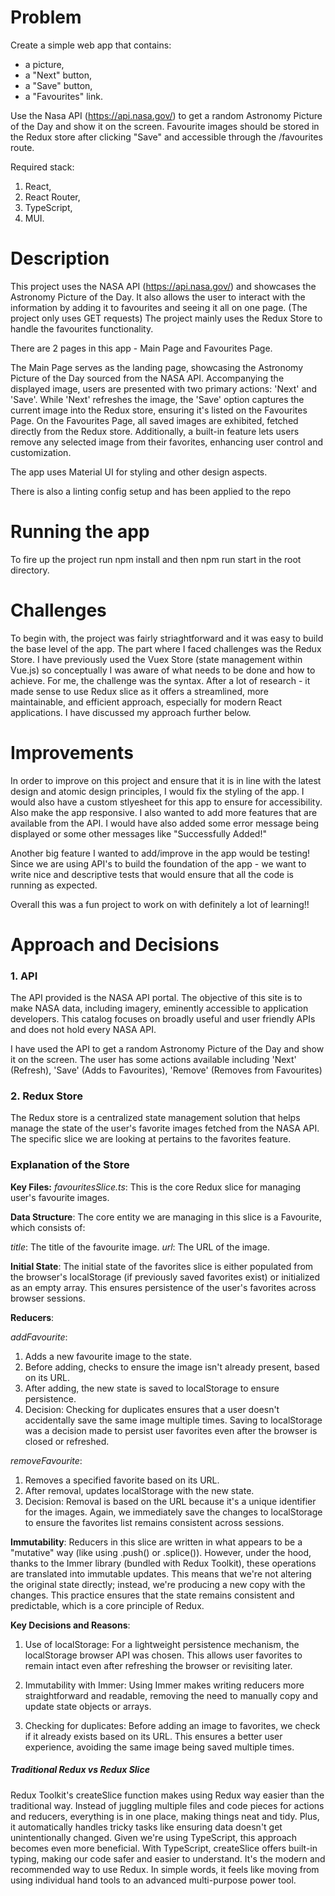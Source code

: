 # Problem 

Create a simple web app that contains:
- a picture,
- a "Next" button,
- a "Save" button,
- a "Favourites" link.

Use the Nasa API (https://api.nasa.gov/) to get a random Astronomy Picture of the Day and show it on the screen. Favourite images should be stored in the Redux store after clicking "Save" and accessible through the /favourites route.

Required stack:

1. React,
2. React Router,
3. TypeScript,
4. MUI. 

# Description 
This project uses the NASA API  (https://api.nasa.gov/) and showcases the Astronomy Picture of the Day. It also allows the user to interact with the information by adding it to favourites and seeing it all on one page. (The project only uses GET requests) The project mainly uses the Redux Store to handle the favourites functionality.

There are 2 pages in this app - Main Page and Favourites Page.

The Main Page serves as the landing page, showcasing the Astronomy Picture of the Day sourced from the NASA API. Accompanying the displayed image, users are presented with two primary actions: 'Next' and 'Save'. While 'Next' refreshes the image, the 'Save' option captures the current image into the Redux store, ensuring it's listed on the Favourites Page. On the Favourites Page, all saved images are exhibited, fetched directly from the Redux store. Additionally, a built-in feature lets users remove any selected image from their favorites, enhancing user control and customization.

The app uses Material UI for styling and other design aspects. 

There is also a linting config setup and has been applied to the repo

# Running the app
To fire up the project run npm install and then npm run start in the root directory.

# Challenges
To begin with, the project was fairly striaghtforward and it was easy to build the base level of the app. The part where I faced challenges was the Redux Store. I have previously used the Vuex Store (state management within Vue.js) so conceptually I was aware of what needs to be done and how to achieve. For me, the challenge was the syntax. After a lot of research - it made sense to use Redux slice as it offers a streamlined, more maintainable, and efficient approach, especially for modern React applications. I have discussed my approach further below. 

# Improvements
In order to improve on this project and ensure that it is in line with the latest design and atomic design principles, I would fix the styling of the app. I would also have a custom stlyesheet for this app to ensure for accessibility. Also make the app responsive. I also wanted to add more features that are available from the API. I would have also added some error message being displayed or some other messages like "Successfully Added!" 

Another big feature I wanted to add/improve in the app would be testing! Since we are using API's to build the foundation of the app - we want to write nice and descriptive tests that would ensure that all the code is running as expected. 

Overall this was a fun project to work on with definitely a lot of learning!!

# Approach and Decisions 
### 1. API 
The API provided is the NASA API portal. The objective of this site is to make NASA data, including imagery, eminently accessible to application developers. This catalog focuses on broadly useful and user friendly APIs and does not hold every NASA API.

I have used the API to get a random Astronomy Picture of the Day and show it on the screen. The user has some actions available including 'Next' (Refresh), 'Save' (Adds to Favourites), 'Remove' (Removes from Favourites)

### 2. Redux Store 
The Redux store is a centralized state management solution that helps manage the state of the user's favorite images fetched from the NASA API. The specific slice we are looking at pertains to the favorites feature.

### Explanation of the Store 
**Key Files:**
*favouritesSlice.ts*: This is the core Redux slice for managing user's favourite images.

**Data Structure**:
The core entity we are managing in this slice is a Favourite, which consists of:

*title*: The title of the favourite image.
*url*: The URL of the image.

**Initial State**:
The initial state of the favorites slice is either populated from the browser's localStorage (if previously saved favorites exist) or initialized as an empty array. This ensures persistence of the user's favorites across browser sessions.

**Reducers**:

*addFavourite*:

1. Adds a new favourite image to the state.
2. Before adding, checks to ensure the image isn't already present, based on its URL.
3. After adding, the new state is saved to localStorage to ensure persistence.
4. Decision: Checking for duplicates ensures that a user doesn't accidentally save the same image multiple times. Saving to localStorage was a decision made to persist user favorites even after the browser is closed or refreshed.

*removeFavourite*:

1. Removes a specified favorite based on its URL.
2. After removal, updates localStorage with the new state.
3. Decision: Removal is based on the URL because it's a unique identifier for the images. Again, we immediately save the changes to localStorage to ensure the favorites list remains consistent across sessions.

**Immutability**:
Reducers in this slice are written in what appears to be a "mutative" way (like using .push() or .splice()). However, under the hood, thanks to the Immer library (bundled with Redux Toolkit), these operations are translated into immutable updates. This means that we're not altering the original state directly; instead, we're producing a new copy with the changes. This practice ensures that the state remains consistent and predictable, which is a core principle of Redux.

**Key Decisions and Reasons**:
1. Use of localStorage: For a lightweight persistence mechanism, the localStorage browser API was chosen. This allows user favorites to remain intact even after refreshing the browser or revisiting later.

2. Immutability with Immer: Using Immer makes writing reducers more straightforward and readable, removing the need to manually copy and update state objects or arrays.

3. Checking for duplicates: Before adding an image to favorites, we check if it already exists based on its URL. This ensures a better user experience, avoiding the same image being saved multiple times.

##### Traditional Redux vs Redux Slice

Redux Toolkit's createSlice function makes using Redux way easier than the traditional way. Instead of juggling multiple files and code pieces for actions and reducers, everything is in one place, making things neat and tidy. Plus, it automatically handles tricky tasks like ensuring data doesn't get unintentionally changed. Given we're using TypeScript, this approach becomes even more beneficial. With TypeScript, createSlice offers built-in typing, making our code safer and easier to understand. It's the modern and recommended way to use Redux. In simple words, it feels like moving from using individual hand tools to an advanced multi-purpose power tool.    